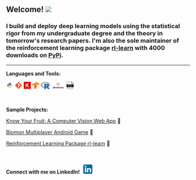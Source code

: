 ## Welcome! <img src="https://media.giphy.com/media/hvRJCLFzcasrR4ia7z/giphy.gif" width="25px">

### I build and deploy deep learning models using the statistical rigor from my undergraduate degree and the theory in tomorrow's research papers. I'm also the sole maintainer of the reinforcement learning package [rl-learn](https://github.com/gahogg/rl_learn) with 4000 downloads on [PyPi](https://pypi.org/project/rl-learn/).

---

**Languages and Tools:**  

[<code><img height="20" src="https://raw.githubusercontent.com/github/explore/80688e429a7d4ef2fca1e82350fe8e3517d3494d/topics/python/python.png" ></code>](https://www.python.org/)
[<code><img height="20" src="https://github.com/gahogg/gahogg/blob/master/git.png?raw=true" ></code>](https://git-scm.com/)
[<code><img height="20" src="https://raw.githubusercontent.com/gahogg/gahogg/master/keras.png"></code>](https://keras.io/)
[<code><img height="20" src="https://raw.githubusercontent.com/gahogg/gahogg/master/tensorflow.png"></code>](https://www.tensorflow.org/)
[<code><img height="20" src="https://raw.githubusercontent.com/gahogg/gahogg/d38a59a433e48bad8d90c4a5a14f187746af78c5/r.svg"></code>](https://www.r-project.org/)
[<code><img height="20" src="https://github.com/gahogg/gahogg/blob/master/databricks.png?raw=true"></code>](https://databricks.com/)
[<code><img height="20" src="https://github.com/gahogg/gahogg/blob/master/sql.jpg?raw=true"></code>](https://en.wikipedia.org/wiki/SQL)

<br/>

**Sample Projects:**

[Know Your Fruit: A Computer Vision Web App](https://kyfr.herokuapp.com/) 🍉

[Biomon Multiplayer Android Game](https://www.youtube.com/watch?v=-k72TaHhwEQ) :iphone:

[Reinforcement Learning Package rl-learn](https://pypi.org/project/rl-learn/) :robot:

<br/>

**Connect with me on LinkedIn!** 
[<img height="30" src="https://github.com/gahogg/gahogg/blob/master/linkedin.png?raw=true">](https://www.linkedin.com/in/gregoryhogg/)
